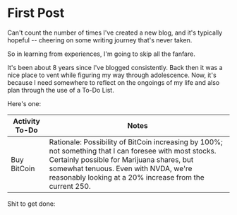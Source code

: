 # First Post

Can't count the number of times I've created a new blog, and it's typically hopeful -- cheering on some writing journey that's never taken.

So in learning from experiences, I'm going to skip all the fanfare.

It's been about 8 years since I've blogged consistently. Back then it was a nice place to vent while figuring my way through adolescence. Now, it's because I need somewhere to reflect on the ongoings of my life and also plan through the use of a To-Do List.

Here's one:

Activity To-Do | Notes
-------------- | -----
Buy BitCoin    | Rationale: Possibility of BitCoin increasing by 100%; not something that I can foresee with most stocks. Certainly possible for Marijuana shares, but somewhat tenuous. Even with NVDA, we're reasonably looking at a 20% increase from the current 250.
Shit to get done:
